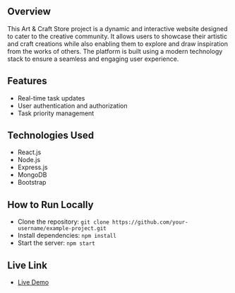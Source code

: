 

## Overview
This Art & Craft Store project is a dynamic and interactive website designed to cater to the creative community. It allows users to showcase their artistic and craft creations while also enabling them to explore and draw inspiration from the works of others. The platform is built using a modern technology stack to ensure a seamless and engaging user experience.

## Features
- Real-time task updates
- User authentication and authorization
- Task priority management

## Technologies Used
- React.js
- Node.js
- Express.js
- MongoDB
- Bootstrap

## How to Run Locally
- Clone the repository: `git clone https://github.com/your-username/example-project.git`
- Install dependencies: `npm install`
- Start the server: `npm start`

## Live Link
- [Live Demo](https://b9a10-client-side-2244jhalak.web.app/)
